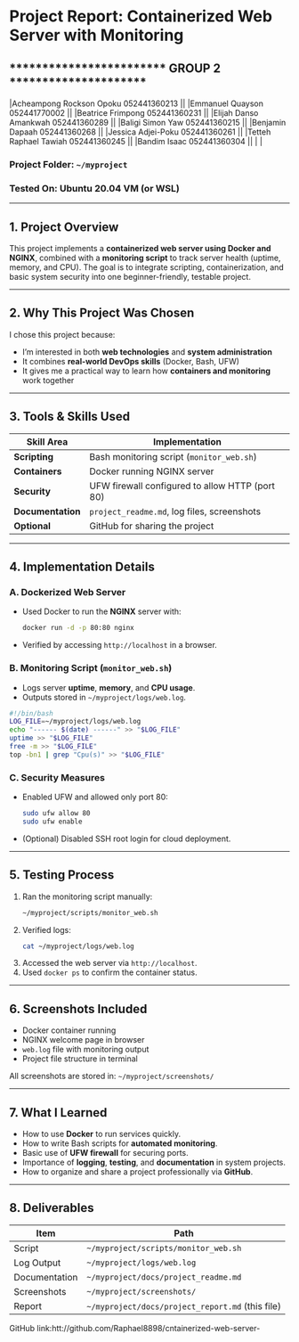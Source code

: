 
# Project Report: Containerized Web Server with Monitoring
 ************************ GROUP 2 *********************
 ----------------------------------------------------------
 |Acheampong Rockson Opoku        052441360213    ||
 |Emmanuel Quayson                052441770002    ||
 |Beatrice Frimpong               052441360231    ||
 |Elijah Danso Amankwah           052441360289    ||
 |Baligi Simon Yaw                052441360215    ||
 |Benjamin Dapaah                 052441360268    ||
 |Jessica Adjei-Poku              052441360261    ||
 |Tetteh Raphael Tawiah           052441360245    ||
 |Bandim Isaac                    052441360304    ||
 |                                                   |
  
###  Project Folder: `~/myproject`  
### Tested On: Ubuntu 20.04 VM (or WSL)

---

## 1. Project Overview

This project implements a **containerized web server using Docker and NGINX**, combined with a **monitoring script** to track server health (uptime, memory, and CPU). The goal is to integrate scripting, containerization, and basic system security into one beginner-friendly, testable project.

---

## 2. Why This Project Was Chosen

I chose this project because:
- I’m interested in both **web technologies** and **system administration**
- It combines **real-world DevOps skills** (Docker, Bash, UFW)
- It gives me a practical way to learn how **containers and monitoring** work together

---

## 3. Tools & Skills Used

| Skill Area     | Implementation                                  |
|----------------|--------------------------------------------------|
| **Scripting**  | Bash monitoring script (`monitor_web.sh`)       |
| **Containers** | Docker running NGINX server                      |
| **Security**   | UFW firewall configured to allow HTTP (port 80) |
| **Documentation** | `project_readme.md`, log files, screenshots  |
| **Optional**   | GitHub for sharing the project                  |

---

##  4. Implementation Details

###  A. Dockerized Web Server
- Used Docker to run the **NGINX** server with:
  ```bash
  docker run -d -p 80:80 nginx
  ```
- Verified by accessing `http://localhost` in a browser.

###  B. Monitoring Script (`monitor_web.sh`)
- Logs server **uptime**, **memory**, and **CPU usage**.
- Outputs stored in `~/myproject/logs/web.log`.

```bash
#!/bin/bash
LOG_FILE=~/myproject/logs/web.log
echo "------ $(date) ------" >> "$LOG_FILE"
uptime >> "$LOG_FILE"
free -m >> "$LOG_FILE"
top -bn1 | grep "Cpu(s)" >> "$LOG_FILE"
```

###  C. Security Measures
- Enabled UFW and allowed only port 80:
  ```bash
  sudo ufw allow 80
  sudo ufw enable
  ```
- (Optional) Disabled SSH root login for cloud deployment.

---

##  5. Testing Process

1. Ran the monitoring script manually:
   ```bash
   ~/myproject/scripts/monitor_web.sh
   ```
2. Verified logs:
   ```bash
   cat ~/myproject/logs/web.log
   ```
3. Accessed the web server via `http://localhost`.
4. Used `docker ps` to confirm the container status.

---

##  6. Screenshots Included
- Docker container running
- NGINX welcome page in browser
- `web.log` file with monitoring output
- Project file structure in terminal

All screenshots are stored in: `~/myproject/screenshots/`

---

##  7. What I Learned

- How to use **Docker** to run services quickly.
- How to write Bash scripts for **automated monitoring**.
- Basic use of **UFW firewall** for securing ports.
- Importance of **logging**, **testing**, and **documentation** in system projects.
- How to organize and share a project professionally via **GitHub**.

---

## 8. Deliverables

| Item                    | Path                            |
|-------------------------|----------------------------------|
| Script                  | `~/myproject/scripts/monitor_web.sh` |
| Log Output              | `~/myproject/logs/web.log`       |
| Documentation           | `~/myproject/docs/project_readme.md` |
| Screenshots             | `~/myproject/screenshots/`       |
| Report                  | `~/myproject/docs/project_report.md` (this file) |


GitHub link:htt://github.com/Raphael8898/cntainerized-web-server-
